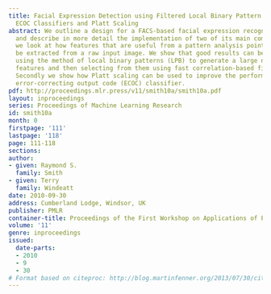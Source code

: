 ```yaml
---
title: Facial Expression Detection using Filtered Local Binary Pattern Features with
  ECOC Classifiers and Platt Scaling
abstract: We outline a design for a FACS-based facial expression recognition system
  and describe in more detail the implementation of two of its main components. Firstly
  we look at how features that are useful from a pattern analysis point of view can
  be extracted from a raw input image. We show that good results can be obtained by
  using the method of local binary patterns (LPB) to generate a large number of candidate
  features and then selecting from them using fast correlation-based filtering (FCBF).
  Secondly we show how Platt scaling can be used to improve the performance of an
  error-correcting output code (ECOC) classifier.
pdf: http://proceedings.mlr.press/v11/smith10a/smith10a.pdf
layout: inproceedings
series: Proceedings of Machine Learning Research
id: smith10a
month: 0
firstpage: '111'
lastpage: '118'
page: 111-118
sections: 
author:
- given: Raymond S.
  family: Smith
- given: Terry
  family: Windeatt
date: 2010-09-30
address: Cumberland Lodge, Windsor, UK
publisher: PMLR
container-title: Proceedings of the First Workshop on Applications of Pattern Analysis
volume: '11'
genre: inproceedings
issued:
  date-parts:
  - 2010
  - 9
  - 30
# Format based on citeproc: http://blog.martinfenner.org/2013/07/30/citeproc-yaml-for-bibliographies/
---
```

